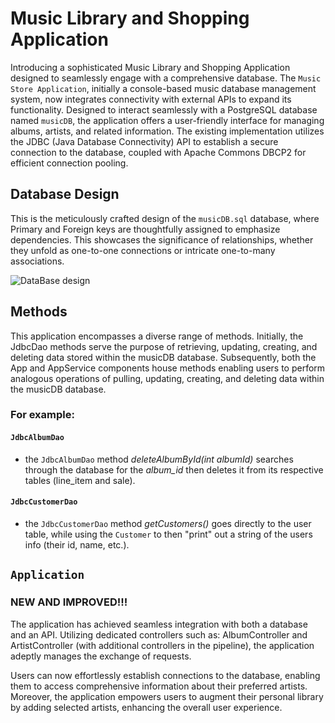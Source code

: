 # Music Library and Shopping Application

Introducing a sophisticated Music Library and Shopping Application designed to seamlessly engage with a comprehensive 
database. The `Music Store Application`, initially a console-based music database management system, 
now integrates connectivity with external APIs to expand its functionality. 
Designed to interact seamlessly with a PostgreSQL database named `musicDB`, 
the application offers a user-friendly interface for managing albums, artists, and related information. 
The existing implementation utilizes the JDBC (Java Database Connectivity) API to establish a secure connection to the database, 
coupled with Apache Commons DBCP2 for efficient connection pooling.

## Database Design


This is the meticulously crafted design of the `musicDB.sql` database, where Primary and Foreign keys are thoughtfully 
assigned to emphasize dependencies. This showcases the significance of relationships, whether they unfold as one-to-one 
connections or intricate one-to-many associations.

![DataBase design](/Users/jacknichols/Desktop/database-design.png)

## Methods 

This application encompasses a diverse range of methods. Initially, the JdbcDao methods serve the purpose of retrieving, 
updating, creating, and deleting data stored within the musicDB database. Subsequently, both the App and AppService 
components house methods enabling users to perform analogous operations of pulling, updating, creating, and deleting 
data within the musicDB database.

### For example: 

#### `JdbcAlbumDao`
* the `JdbcAlbumDao` method _deleteAlbumById(int albumId)_ searches through the database for the _album_id_
then deletes it from its respective tables (line_item and sale).

#### `JdbcCustomerDao`
* the `JdbcCustomerDao` method _getCustomers()_ goes directly to the user table, while using the `Customer` to then
"print" out a string of the users info (their id, name, etc.).


## `Application`

### NEW AND IMPROVED!!!

The application has achieved seamless integration with both a database and an API. Utilizing dedicated controllers such as: 
AlbumController and ArtistController (with additional controllers in the pipeline), the application adeptly manages the exchange of requests.

Users can now effortlessly establish connections to the database, enabling them to access comprehensive information about their preferred artists. 
Moreover, the application empowers users to augment their personal library by adding selected artists, enhancing the overall user experience.


